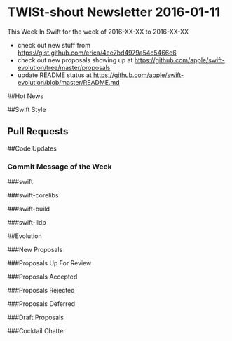 # TWISt-shout Newsletter 2016-01-11
This Week In Swift for the week of 2016-XX-XX to 2016-XX-XX

* check out new stuff from https://gist.github.com/erica/4ee7bd4979a54c5466e6
* check out new proposals showing up at https://github.com/apple/swift-evolution/tree/master/proposals
* update README status at https://github.com/apple/swift-evolution/blob/master/README.md

##Hot News

##Swift Style

## Pull Requests

##Code Updates

### Commit Message of the Week

###swift
  
###swift-corelibs

###swift-build

###swift-lldb

##Evolution

###New Proposals

###Proposals Up For Review

###Proposals Accepted

###Proposals Rejected

###Proposals Deferred
  
###Draft Proposals

###Cocktail Chatter

